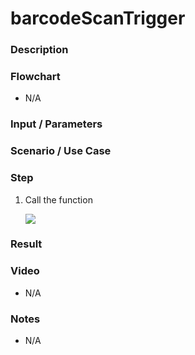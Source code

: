 
# barcodeScanTrigger

### Description



### Flowchart

- N/A

### Input / Parameters



### Scenario / Use Case


### Step

1. Call the function

    ![](../../../../document/function/Device/barcodeScanTrigger/barcodeScanTrigger-step-1.png?raw=true)

    
### Result



### Video

- N/A
<!--[![Video](http://i.imgur.com/Ot5DWAW.png)](https://youtu.be/StTqXEQ2l-Y?t=35s)-->

### Notes

- N/A